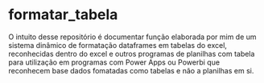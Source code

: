 # formatar_tabela
O intuito desse repositório é documentar função elaborada por mim de um sistema dinâmico de formatação dataframes em tabelas do excel, reconhecidas dentro do excel e outros programas de planilhas com tabela para utilização em programas com Power Apps ou Powerbi que reconhecem base dados fomatadas como tabelas e não a planilhas em si.
